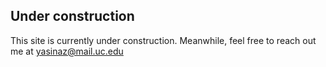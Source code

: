 ## Under construction

This site is currently under construction. Meanwhile, feel free to reach out me at yasinaz@mail.uc.edu